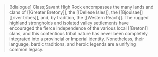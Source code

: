 >[!dialogue] Class;Savant
>High Rock encompasses the many lands and clans of [[Greater Bretony]], the [[Dellese Isles]], the [[Bjoulsae]] [[river tribes]], and, by tradition, the [[Western Reach]]. The rugged highland strongholds and isolated valley settlements have encouraged the fierce independence of the various local [[Breton]] clans, and this contentious tribal nature has never been completely integrated into a provincial or Imperial identity. Nonetheless, their language, bardic traditions, and heroic legends are a unifying common legacy.
